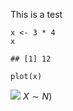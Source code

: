 This is a test

    x <- 3 * 4
    x

    ## [1] 12

    plot(x)

![](/Users/gianlucamastrantonio/Dropbox%20(Politecnico%20di%20Torino%20Staff)/lavori/gitrepo/gianlucamastrantonio.github.io/output/2015-07-23-R_files/figure-markdown_strict/unnamed-chunk-1-1.png)
*X* ∼ *N*)
